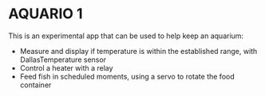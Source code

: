 # AQUARIO 1

This is an experimental app that can be used to help keep an aquarium:

- Measure and display if temperature is within the established range, with DallasTemperature sensor
- Control a heater with a relay
- Feed fish in scheduled moments, using a servo to rotate the food container